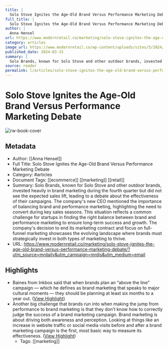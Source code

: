 ```yaml
---
title: |
  Solo Stove Ignites the Age-Old Brand Versus Performance Marketing Debate
full_title: |
  Solo Stove Ignites the Age-Old Brand Versus Performance Marketing Debate
author: |
  Anna Hensel
url: https://www.modernretail.co/marketing/solo-stove-ignites-the-age-old-brand-versus-performance-marketing-debate/?utm_source=mrdaily&utm_campaign=mrdis&utm_medium=email
category: articles
image_url: https://www.modernretail.co/wp-content/uploads/sites/5/2024/03/MR-crystal-scale.jpg
published_date: 2024-03-15
summary: |
  Solo Brands, known for Solo Stove and other outdoor brands, invested heavily in brand marketing during the fourth quarter but did not see the expected sales lift, leading to a debate about the effectiveness of their campaigns. The company's new CEO mentioned the importance of balancing brand and performance marketing, highlighting the need to convert during key sales seasons. This situation reflects a common challenge for startups in finding the right balance between brand and performance marketing to ensure long-term success and growth. The company's decision to end its marketing contract and focus on full-funnel marketing showcases the evolving landscape where brands must strategically invest in both types of marketing to thrive.
source: reader
permalink: l/articles/solo-stove-ignites-the-age-old-brand-versus-performance-marketing-debate
---
```

# Solo Stove Ignites the Age-Old Brand Versus Performance Marketing Debate

![rw-book-cover](https://www.modernretail.co/wp-content/uploads/sites/5/2024/03/MR-crystal-scale.jpg)

## Metadata
- Author: [[Anna Hensel]]
- Full Title: Solo Stove Ignites the Age-Old Brand Versus Performance Marketing Debate
- Category: #articles
- Document Tags: [[ecommerce]] [[marketing]] [[retail]] 
- Summary: Solo Brands, known for Solo Stove and other outdoor brands, invested heavily in brand marketing during the fourth quarter but did not see the expected sales lift, leading to a debate about the effectiveness of their campaigns. The company's new CEO mentioned the importance of balancing brand and performance marketing, highlighting the need to convert during key sales seasons. This situation reflects a common challenge for startups in finding the right balance between brand and performance marketing to ensure long-term success and growth. The company's decision to end its marketing contract and focus on full-funnel marketing showcases the evolving landscape where brands must strategically invest in both types of marketing to thrive.
- URL: https://www.modernretail.co/marketing/solo-stove-ignites-the-age-old-brand-versus-performance-marketing-debate/?utm_source=mrdaily&utm_campaign=mrdis&utm_medium=email

## Highlights
- Baines from Inkbox said that when brands plan an “above the line” campaign — which he defines as brand marketing that speaks to major cultural moments — they should be planning at least six months to a year out. ([View Highlight](https://read.readwise.io/read/01j1pqqgmevavdmdykkdakqvar))
- Another big challenge that brands run into when making the jump from performance to brand marketing is that they don’t know how to correctly judge the success of a brand marketing campaign. Brand marketing is about driving both awareness and perception. Looking at things like an increase in website traffic or social media visits before and after a brand marketing campaign is the first, most basic way to measure its effectiveness. ([View Highlight](https://read.readwise.io/read/01j1pqr6wz1q99wxx2qagsewm3))
    - Tags: [[marketing]] 


